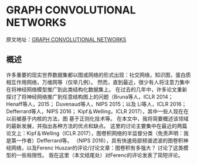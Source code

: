 # **GRAPH CONVOLUTIONAL NETWORKS**

原文地址：[GRAPH CONVOLUTIONAL NETWORKS](http://tkipf.github.io/graph-convolutional-networks/)

## 概述

许多重要的现实世界数据集都以图或网络的形式出现：社交网络，知识图，蛋白质相互作用网络，万维网等（仅举几例）。
然而，直到最近，很少有人将注意力集中在将神经网络模型推广到此类结构化数据集上。
在过去的几年中，许多论文重新探讨了将神经网络推广到任意结构图上的问题（Bruna等人，ICLR 2014； Henaff等人，2015； Duvenaud等人，NIPS 2015；以及 Li等人，ICLR 2016； Defferrard等人，NIPS 2016； Kipf＆Welling，ICLR 2017），其中一些人现在在以前被基于内核的方法，图 基于正则化技术等。
在本文中，我将简要概述该领域的最新发展，并指出各种方法的优点和缺点。
这里的讨论主要集中在最近的两篇论文上：Kipf＆Welling（ICLR 2017），图卷积网络的半监督分类（免责声明：我是第一作者）Defferrard等。
（NIPS 2016），具有快速局部频谱滤波的图卷积神经网络，以及Ferenc Huszar的评论/讨论文章：图卷积有多强大？
讨论了这类模型的一些局限性。
我在这里（本文结尾处）对Ferenc的评论发表了简短评论。